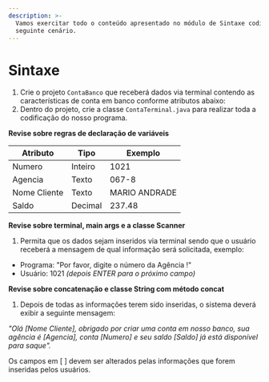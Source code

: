 ```yaml
---
description: >-
  Vamos exercitar todo o conteúdo apresentado no módulo de Sintaxe codificando o
  seguinte cenário.
---
```


# Sintaxe

1. Crie o projeto `ContaBanco` que receberá dados via terminal contendo as características de conta em banco conforme atributos abaixo:
2. Dentro do projeto, crie a classe `ContaTerminal.java` para realizar toda a codificação do nosso programa.

**Revise sobre regras de declaração de variáveis**

| Atributo     | Tipo    | Exemplo       |
| ------------ | ------- | ------------- |
| Numero       | Inteiro | 1021          |
| Agencia      | Texto   | 067-8         |
| Nome Cliente | Texto   | MARIO ANDRADE |
| Saldo        | Decimal | 237.48        |

**Revise sobre terminal, main args e a classe Scanner**

1. Permita que os dados sejam inseridos via terminal sendo que o usuário receberá a mensagem de qual informação será solicitada, exemplo:

* Programa: "Por favor, digite o número da Agência !"
* Usuário: 1021 _(depois ENTER para o próximo campo)_

**Revise sobre concatenação e classe String com método concat**

1. Depois de todas as informações terem sido inseridas, o sistema deverá exibir a seguinte mensagem:

_"Olá \[Nome Cliente], obrigado por criar uma conta em nosso banco, sua agência é \[Agencia], conta \[Numero] e seu saldo \[Saldo] já está disponível para saque"._

Os campos em \[ ] devem ser alterados pelas informações que forem inseridas pelos usuários.
